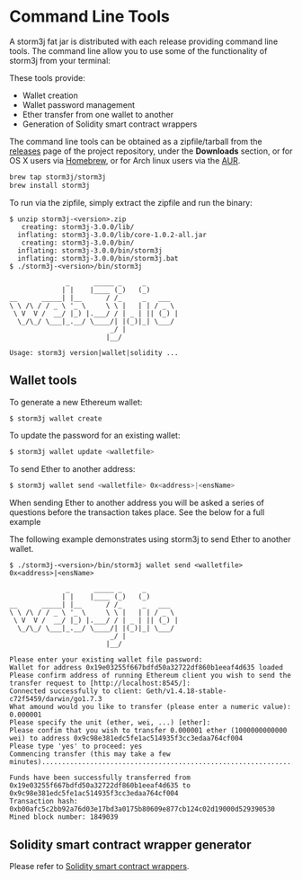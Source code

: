 Command Line Tools
==================

A storm3j fat jar is distributed with each release providing command line tools. The command line allow you to use some of the functionality of storm3j from your terminal:

These tools provide:

-   Wallet creation
-   Wallet password management
-   Ether transfer from one wallet to another
-   Generation of Solidity smart contract wrappers

The command line tools can be obtained as a zipfile/tarball from the [releases](https://github.com/storm3j/storm3j/releases/latest) page of the project repository, under the **Downloads** section, or for OS X users via [Homebrew](https://github.com/storm3j/homebrew-storm3j), or for Arch linux users via the [AUR](https://aur.archlinux.org/packages/storm3j/).

``` bash
brew tap storm3j/storm3j
brew install storm3j
```

To run via the zipfile, simply extract the zipfile and run the binary:

``` console
$ unzip storm3j-<version>.zip
   creating: storm3j-3.0.0/lib/
  inflating: storm3j-3.0.0/lib/core-1.0.2-all.jar
   creating: storm3j-3.0.0/bin/
  inflating: storm3j-3.0.0/bin/storm3j
  inflating: storm3j-3.0.0/bin/storm3j.bat
$ ./storm3j-<version>/bin/storm3j

              _      _____ _     _
             | |    |____ (_)   (_)
__      _____| |__      / /_     _   ___
\ \ /\ / / _ \ '_ \     \ \ |   | | / _ \
 \ V  V /  __/ |_) |.___/ / | _ | || (_) |
  \_/\_/ \___|_.__/ \____/| |(_)|_| \___/
                         _/ |
                        |__/

Usage: storm3j version|wallet|solidity ...
```

Wallet tools
------------

To generate a new Ethereum wallet:

``` bash
$ storm3j wallet create
```

To update the password for an existing wallet:

``` bash
$ storm3j wallet update <walletfile>
```

To send Ether to another address:

``` bash
$ storm3j wallet send <walletfile> 0x<address>|<ensName>
```

When sending Ether to another address you will be asked a series of questions before the transaction takes place. See the below for a full example

The following example demonstrates using storm3j to send Ether to another wallet.

``` console
$ ./storm3j-<version>/bin/storm3j wallet send <walletfile> 0x<address>|<ensName>

              _      _____ _     _
             | |    |____ (_)   (_)
__      _____| |__      / /_     _   ___
\ \ /\ / / _ \ '_ \     \ \ |   | | / _ \
 \ V  V /  __/ |_) |.___/ / | _ | || (_) |
  \_/\_/ \___|_.__/ \____/| |(_)|_| \___/
                         _/ |
                        |__/

Please enter your existing wallet file password:
Wallet for address 0x19e03255f667bdfd50a32722df860b1eeaf4d635 loaded
Please confirm address of running Ethereum client you wish to send the transfer request to [http://localhost:8545/]:
Connected successfully to client: Geth/v1.4.18-stable-c72f5459/darwin/go1.7.3
What amound would you like to transfer (please enter a numeric value): 0.000001
Please specify the unit (ether, wei, ...) [ether]:
Please confim that you wish to transfer 0.000001 ether (1000000000000 wei) to address 0x9c98e381edc5fe1ac514935f3cc3edaa764cf004
Please type 'yes' to proceed: yes
Commencing transfer (this may take a few minutes)...................................................................................................................$

Funds have been successfully transferred from 0x19e03255f667bdfd50a32722df860b1eeaf4d635 to 0x9c98e381edc5fe1ac514935f3cc3edaa764cf004
Transaction hash: 0xb00afc5c2bb92a76d03e17bd3a0175b80609e877cb124c02d19000d529390530
Mined block number: 1849039
```

Solidity smart contract wrapper generator
-----------------------------------------

Please refer to [Solidity smart contract wrappers](smart_contracts.md#solidity-smart-contract-wrappers).
